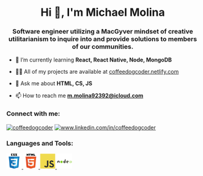 <h1 align="center">Hi 👋, I'm Michael Molina</h1>
<h3 align="center">Software engineer utilizing a MacGyver mindset of creative utilitarianism to inquire into and provide solutions to members of our communities.</h3>

- 🌱 I’m currently learning **React, React Native, Node, MongoDB**

- 👨‍💻 All of my projects are available at [coffeedogcoder.netlify.com](coffeedogcoder.netlify.com)

- 💬 Ask me about **HTML, CS, JS**

- 📫 How to reach me **m.molina92392@icloud.com**

<h3 align="left">Connect with me:</h3>
<p align="left">
<a href="https://twitter.com/coffeedogcoder" target="blank"><img align="center" src="https://raw.githubusercontent.com/rahuldkjain/github-profile-readme-generator/master/src/images/icons/Social/twitter.svg" alt="coffeedogcoder" height="30" width="40" /></a>
<a href="https://linkedin.com/in/https://www.linkedin.com/in/coffeedogcoder/" target="blank"><img align="center" src="https://raw.githubusercontent.com/rahuldkjain/github-profile-readme-generator/master/src/images/icons/Social/linked-in-alt.svg" alt="www.linkedin.com/in/coffeedogcoder" height="30" width="40" /></a>
</p>

<h3 align="left">Languages and Tools:</h3>
<p align="left"> <a href="https://www.w3schools.com/css/" target="_blank" rel="noreferrer"> <img src="https://raw.githubusercontent.com/devicons/devicon/master/icons/css3/css3-original-wordmark.svg" alt="css3" width="40" height="40"/> </a> <a href="https://www.w3.org/html/" target="_blank" rel="noreferrer"> <img src="https://raw.githubusercontent.com/devicons/devicon/master/icons/html5/html5-original-wordmark.svg" alt="html5" width="40" height="40"/> </a> <a href="https://developer.mozilla.org/en-US/docs/Web/JavaScript" target="_blank" rel="noreferrer"> <img src="https://raw.githubusercontent.com/devicons/devicon/master/icons/javascript/javascript-original.svg" alt="javascript" width="40" height="40"/> </a> <a href="https://nodejs.org" target="_blank" rel="noreferrer"> <img src="https://raw.githubusercontent.com/devicons/devicon/master/icons/nodejs/nodejs-original-wordmark.svg" alt="nodejs" width="40" height="40"/> </a> </p>

